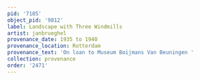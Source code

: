 ```yaml
---
pid: '7185'
object_pid: '9812'
label: Landscape with Three Windmills
artist: janbrueghel
provenance_date: 1935 to 1940
provenance_location: Rotterdam
provenance_text: 'On loan to Museum Boijmans Van Beuningen '
collection: provenance
order: '2471'
---
```

